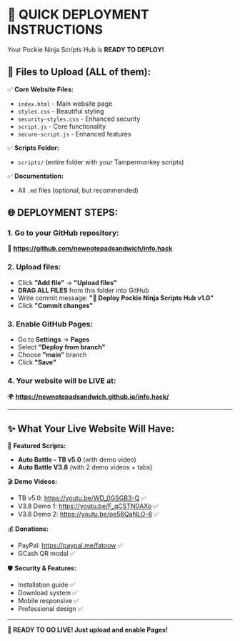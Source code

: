 # 🚀 QUICK DEPLOYMENT INSTRUCTIONS

Your Pockie Ninja Scripts Hub is **READY TO DEPLOY!**

## 📁 Files to Upload (ALL of them):

✅ **Core Website Files:**
- `index.html` - Main website page
- `styles.css` - Beautiful styling
- `security-styles.css` - Enhanced security
- `script.js` - Core functionality  
- `secure-script.js` - Enhanced features

✅ **Scripts Folder:**
- `scripts/` (entire folder with your Tampermonkey scripts)

✅ **Documentation:**
- All `.md` files (optional, but recommended)

## 🌐 DEPLOYMENT STEPS:

### 1. Go to your GitHub repository:
🔗 **https://github.com/newnotepadsandwich/info.hack**

### 2. Upload files:
- Click **"Add file"** → **"Upload files"**
- **DRAG ALL FILES** from this folder into GitHub
- Write commit message: **"🚀 Deploy Pockie Ninja Scripts Hub v1.0"**
- Click **"Commit changes"**

### 3. Enable GitHub Pages:
- Go to **Settings** → **Pages** 
- Select **"Deploy from branch"**
- Choose **"main"** branch
- Click **"Save"**

### 4. Your website will be LIVE at:
🌍 **https://newnotepadsandwich.github.io/info.hack/**

---

## ✨ What Your Live Website Will Have:

🎯 **Featured Scripts:**
- **Auto Battle - TB v5.0** (with demo video)
- **Auto Battle V3.8** (with 2 demo videos + tabs)

🎬 **Demo Videos:**
- TB v5.0: https://youtu.be/WD_0GSGB3-Q ✅
- V3.8 Demo 1: https://youtu.be/F_qCSTN0AXo ✅  
- V3.8 Demo 2: https://youtu.be/oe56QaNLO-8 ✅

💰 **Donations:**
- PayPal: https://paypal.me/fatoow ✅
- GCash QR modal ✅

🛡️ **Security & Features:**
- Installation guide ✅
- Download system ✅
- Mobile responsive ✅
- Professional design ✅

---

**🚀 READY TO GO LIVE! Just upload and enable Pages!**
